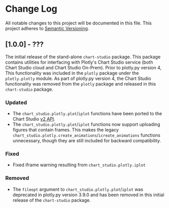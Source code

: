 # Change Log
All notable changes to this project will be documented in this file.
This project adheres to [Semantic Versioning](http://semver.org/).

## [1.0.0] - ???

The initial release of the stand-alone `chart-studio` package.  This package contains utilities for interfacing with Plotly's Chart Studio service (both Chart Studio cloud and Chart Studio On-Prem).  Prior to plotly.py version 4, This functionality was included in the `plotly` package under the `plotly.plotly` module. As part of plotly.py version 4, the Chart Studio functionality was removed from the `plotly` package and released in this `chart-studio` package.


### Updated
 - The `chart_studio.plotly.plot`/`iplot` functions have been ported to the Chart Studio [v2 API](https://api.plot.ly/v2/).
 - The `chart_studio.plotly.plot`/`iplot` functions now support uploading figures that contain frames. This makes the legacy `chart_studio.plotly.create_animations`/`icreate_animations` functions unnecessary, though they are still included for backward compatibility.

### Fixed
 - Fixed iframe warning resulting from `chart_studio.plotly.iplot`  
 
### Removed
 - The `fileopt` argument to `chart_studio.plotly.plot`/`iplot` was deprecated in plotly.py version 3.9.0 and has been removed in this initial release of the `chart-studio` package.
